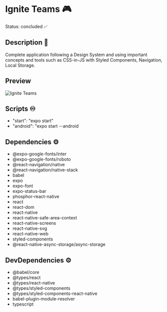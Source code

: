 # Ignite Teams 🎮

Status: concluded ✅

## Description 📝
Complete application following a Design System and using important concepts and tools such as CSS-in-JS with Styled Components, Navigation, Local Storage.

## Preview
![Ignite Teams](https://user-images.githubusercontent.com/104745187/211022154-ee2a3077-d7d6-4d03-8c3e-d47526b4b106.png)

## Scripts ♾
- "start": "expo start" 
- "android": "expo start --android 

## Dependencies ⚙
- @expo-google-fonts/inter
- @expo-google-fonts/roboto
- @react-navigation/native
- @react-navigation/native-stack
- babel
- expo
- expo-font
- expo-status-bar
- phosphor-react-native
- react
- react-dom
- react-native
- react-native-safe-area-context
- react-native-screens
- react-native-svg
- react-native-web
- styled-components
- @react-native-async-storage/async-storage

## DevDependencies ⚙
- @babel/core
- @types/react
- @types/react-native
- @types/styled-components
- @types/styled-components-react-native
- babel-plugin-module-resolver
- typescript
